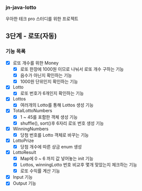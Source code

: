 ### jn-java-lotto
우아한 테크 pro 스터디를 위한 프로젝트

## 3단계 - 로또(자동)

### 기능 목록

- [x] 로또 개수를 위한 Money
  - [x] 로또 한장에 1000원 이므로 나눠서 로또 개수 구하는 기능
  - [x] 음수가 아닌지 확인하는 기능
  - [x] 1000원 단위인지 확인하는 기능
- [x] Lotto
  - [x] 로또 번호가 6개인지 확인하는 기능
- [x] Lottos
  - [x] 여러개의 Lotto를 통해 Lottos 생성 기능
- [x] TotalLottoNumbers
  - [x] 1 ~ 45를 포함한 객체 생성 기능
  - [x] shuffle(), sort()후 6자리 로또 번호 생성 기능
- [x] WinningNumbers
  - [x] 당첨 번호를 Lotto 객체로 바꾸는 기능
- [x] LottoPrize
  - [x] 당첨 개수에 따른 상금 enum 생성
- [x] LottoResult
  - [x] Map에 0 ~ 6 까지 값 넣어놓는 init 기능
  - [x] Lottos, winningLotto 번호 비교후 몇개 맞았는지 체크하는 기능
  - [x] 로또 수익률 계산 기능
- [x] Input 기능
- [x] Output 기능
